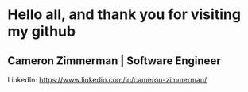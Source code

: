 # Hello all, and thank you for visiting my github

## Cameron Zimmerman | Software Engineer

LinkedIn: https://www.linkedin.com/in/cameron-zimmerman/

